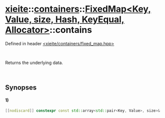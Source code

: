 # [xieite](../../../../../../xieite.md)\:\:[containers](../../../../../../containers.md)\:\:[FixedMap<Key, Value, size, Hash, KeyEqual, Allocator>](../../../../map.md)\:\:contains
Defined in header [<xieite/containers/fixed_map.hpp>](../../../../../../../include/xieite/containers/fixed_map.hpp)

&nbsp;

Returns the underlying data.

&nbsp;

## Synopses
#### 1)
```cpp
[[nodiscard]] constexpr const std::array<std::pair<Key, Value>, size>& data() const noexcept;
```
